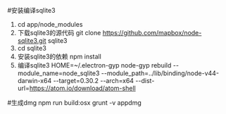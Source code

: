
#安装编译sqlite3
1. cd app/node_modules
2. 下载sqlite3的源代码 git clone https://github.com/mapbox/node-sqlite3.git sqlite3
3. cd sqlite3
4. 安装sqlite3的依赖 npm install
4. 编译sqlite3 HOME=~/.electron-gyp node-gyp rebuild --module_name=node_sqlite3 --module_path=../lib/binding/node-v44-darwin-x64 --target=0.30.2 --arch=x64 --dist-url=https://atom.io/download/atom-shell


#生成dmg
npm run build:osx
grunt -v appdmg
